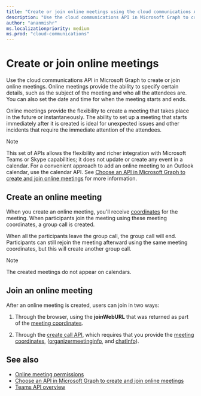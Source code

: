 ```yaml
---
title: "Create or join online meetings using the cloud communications API"
description: "Use the cloud communications API in Microsoft Graph to create or join online meetings. Create a meeting that takes place in the future or instantaneously."
author: "ananmishr"
ms.localizationpriority: medium
ms.prod: "cloud-communications"
---
```


# Create or join online meetings

Use the cloud communications API in Microsoft Graph to create or join online meetings. Online meetings provide the ability to specify certain details, such as the subject of the meeting and who all the attendees are. You can also set the date and time for when the meeting starts and ends.

Online meetings provide the flexibility to create a meeting that takes place in the future or instantaneously. The ability to set up a meeting that starts immediately after it is created is ideal for unexpected issues and other incidents that require the immediate attention of the attendees.

> [!NOTE]
> This set of APIs allows the flexibility and richer integration with Microsoft Teams or Skype capabilities; it does not update or create any event in a calendar. For a convenient approach to add an online meeting to an Outlook calendar, use the calendar API. See [Choose an API in Microsoft Graph to create and join online meetings](choose-online-meeting-api.md) for more information.

## Create an online meeting

When you create an online meeting, you'll receive [coordinates](/graph/api/resources/onlinemeeting) for the meeting. When participants join the meeting using these meeting coordinates, a group call is created.

When all the participants leave the group call, the group call will end. Participants can still rejoin the meeting afterward using the same meeting coordinates, but this will create another group call.

> [!NOTE]
> The created meetings do not appear on calendars.

## Join an online meeting

After an online meeting is created, users can join in two ways:

1. Through the browser, using the **joinWebURL** that was returned as part of the [meeting coordinates](/graph/api/resources/onlinemeeting).

2. Through the [create call API](/graph/api/application-post-calls#example-5-join-scheduled-meeting-with-service-hosted-media), which requires that you provide the [meeting coordinates](/graph/api/resources/onlinemeeting), ([organizermeetinginfo](/graph/api/resources/organizermeetinginfo), and [chatInfo](/graph/api/resources/chatinfo)).

## See also

- [Online meeting permissions](./permissions-reference.md#online-meetings-permissions)
- [Choose an API in Microsoft Graph to create and join online meetings](choose-online-meeting-api.md)
- [Teams API overview](teams-concept-overview.md)
